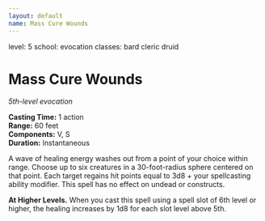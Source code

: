 ```yaml
---
layout: default
name: Mass Cure Wounds
---
```

level: 5
school: evocation
classes: bard
         cleric
         druid

# Mass Cure Wounds 
_5th-level evocation_ 

**Casting Time:** 1 action    
**Range:** 60 feet    
**Components:** V, S    
**Duration:** Instantaneous 

A wave of healing energy washes out from a point of your choice within range. Choose up to six creatures in a 30-foot-radius sphere centered on that point. Each target regains hit points equal to 3d8 + your spellcasting ability modifier. This spell has no effect on undead or constructs. 

**At Higher Levels.** When you cast this spell using a spell slot of 6th level or higher, the healing increases by 1d8 for each slot level above 5th. 